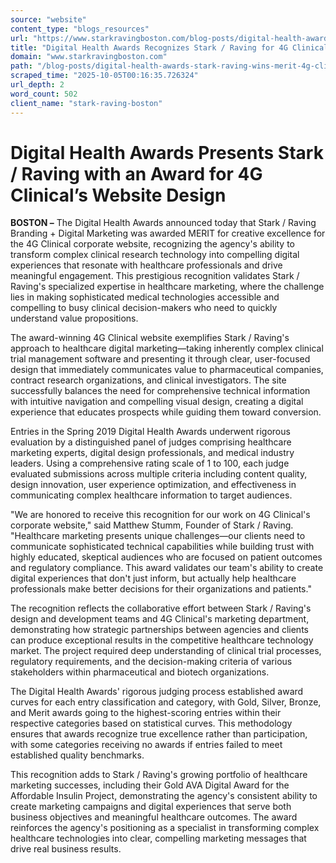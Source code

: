 ```yaml
---
source: "website"
content_type: "blogs_resources"
url: "https://www.starkravingboston.com/blog-posts/digital-health-awards-stark-raving-wins-merit-4g-clinical"
title: "Digital Health Awards Recognizes Stark / Raving for 4G Clinical's Website Design"
domain: "www.starkravingboston.com"
path: "/blog-posts/digital-health-awards-stark-raving-wins-merit-4g-clinical"
scraped_time: "2025-10-05T00:16:35.726324"
url_depth: 2
word_count: 502
client_name: "stark-raving-boston"
---
```


# Digital Health Awards Presents Stark / Raving with an Award for 4G Clinical’s Website Design

**BOSTON –** The Digital Health Awards announced today that Stark / Raving Branding + Digital Marketing was awarded MERIT for creative excellence for the 4G Clinical corporate website, recognizing the agency's ability to transform complex clinical research technology into compelling digital experiences that resonate with healthcare professionals and drive meaningful engagement. This prestigious recognition validates Stark / Raving's specialized expertise in healthcare marketing, where the challenge lies in making sophisticated medical technologies accessible and compelling to busy clinical decision-makers who need to quickly understand value propositions.

The award-winning 4G Clinical website exemplifies Stark / Raving's approach to healthcare digital marketing—taking inherently complex clinical trial management software and presenting it through clear, user-focused design that immediately communicates value to pharmaceutical companies, contract research organizations, and clinical investigators. The site successfully balances the need for comprehensive technical information with intuitive navigation and compelling visual design, creating a digital experience that educates prospects while guiding them toward conversion.

Entries in the Spring 2019 Digital Health Awards underwent rigorous evaluation by a distinguished panel of judges comprising healthcare marketing experts, digital design professionals, and medical industry leaders. Using a comprehensive rating scale of 1 to 100, each judge evaluated submissions across multiple criteria including content quality, design innovation, user experience optimization, and effectiveness in communicating complex healthcare information to target audiences.

"We are honored to receive this recognition for our work on 4G Clinical's corporate website," said Matthew Stumm, Founder of Stark / Raving. "Healthcare marketing presents unique challenges—our clients need to communicate sophisticated technical capabilities while building trust with highly educated, skeptical audiences who are focused on patient outcomes and regulatory compliance. This award validates our team's ability to create digital experiences that don't just inform, but actually help healthcare professionals make better decisions for their organizations and patients."

The recognition reflects the collaborative effort between Stark / Raving's design and development teams and 4G Clinical's marketing department, demonstrating how strategic partnerships between agencies and clients can produce exceptional results in the competitive healthcare technology market. The project required deep understanding of clinical trial processes, regulatory requirements, and the decision-making criteria of various stakeholders within pharmaceutical and biotech organizations.

The Digital Health Awards' rigorous judging process established award curves for each entry classification and category, with Gold, Silver, Bronze, and Merit awards going to the highest-scoring entries within their respective categories based on statistical curves. This methodology ensures that awards recognize true excellence rather than participation, with some categories receiving no awards if entries failed to meet established quality benchmarks.

This recognition adds to Stark / Raving's growing portfolio of healthcare marketing successes, including their Gold AVA Digital Award for the Affordable Insulin Project, demonstrating the agency's consistent ability to create marketing campaigns and digital experiences that serve both business objectives and meaningful healthcare outcomes. The award reinforces the agency's positioning as a specialist in transforming complex healthcare technologies into clear, compelling marketing messages that drive real business results.